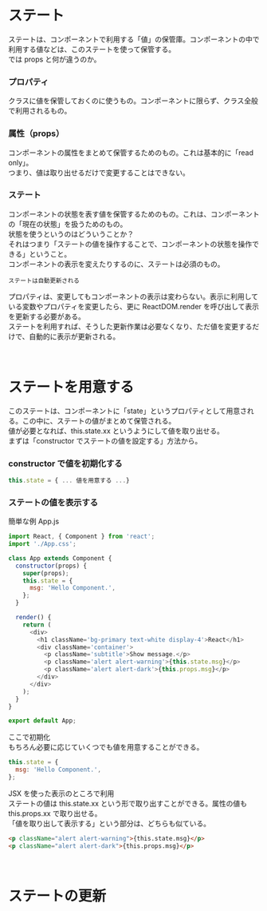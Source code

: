 # ステート

ステートは、コンポーネントで利用する「値」の保管庫。コンポーネントの中で利用する値などは、このステートを使って保管する。  
では props と何が違うのか。

### プロパティ

クラスに値を保管しておくのに使うもの。コンポーネントに限らず、クラス全般で利用されるもの。

### 属性（props）

コンポーネントの属性をまとめて保管するためのもの。これは基本的に「read only」。  
つまり、値は取り出せるだけで変更することはできない。

### ステート

コンポーネントの状態を表す値を保管するためのもの。これは、コンポーネントの「現在の状態」を扱うためのもの。  
状態を使うというのはどういうことか？  
それはつまり「ステートの値を操作することで、コンポーネントの状態を操作できる」ということ。  
コンポーネントの表示を変えたりするのに、ステートは必須のもの。

`ステートは自動更新される`

プロパティは、変更してもコンポーネントの表示は変わらない。表示に利用している変数やプロパティを変更したら、更に ReactDOM.render を呼び出して表示を更新する必要がある。  
ステートを利用すれば、そうした更新作業は必要なくなり、ただ値を変更するだけで、自動的に表示が更新される。

<br />

# ステートを用意する

このステートは、コンポーネントに「state」というプロパティとして用意される。この中に、ステートの値がまとめて保管される。  
値が必要となれば、this.state.xx というようにして値を取り出せる。  
まずは「constructor でステートの値を設定する」方法から。

### constructor で値を初期化する

```js
this.state = { ... 値を用意する ...}
```

### ステートの値を表示する

簡単な例 App.js

```js
import React, { Component } from 'react';
import './App.css';

class App extends Component {
  constructor(props) {
    super(props);
    this.state = {
      msg: 'Hello Component.',
    };
  }

  render() {
    return (
      <div>
        <h1 className='bg-primary text-white display-4'>React</h1>
        <div className='container'>
          <p className='subtitle'>Show message.</p>
          <p className='alert alert-warning'>{this.state.msg}</p>
          <p className='alert alert-dark'>{this.props.msg}</p>
        </div>
      </div>
    );
  }
}

export default App;
```

ここで初期化  
もちろん必要に応じていくつでも値を用意することができる。

```js
this.state = {
  msg: 'Hello Component.',
};
```

JSX を使った表示のところで利用  
ステートの値は this.state.xx という形で取り出すことができる。属性の値も this.props.xx で取り出せる。  
「値を取り出して表示する」という部分は、どちらも似ている。

```html
<p className="alert alert-warning">{this.state.msg}</p>
<p className="alert alert-dark">{this.props.msg}</p>
```

<br />

# ステートの更新
